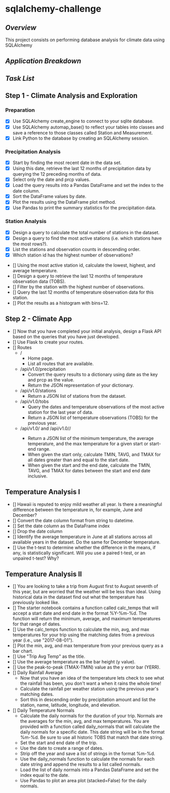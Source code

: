 # sqlalchemy-challenge

## *Overview*

This project consists on performing database analysis for climate data using SQLAlchemy

## *Application Breakdown*

## *Task List*
## Step 1 - Climate Analysis and Exploration
### Preparation
- [X] Use SQLAlchemy create_engine to connect to your sqlite database.
- [X] Use SQLAlchemy automap_base() to reflect your tables into classes and save a reference to those classes called Station and Measurement.
- [X] Link Python to the database by creating an SQLAlchemy session.

### Precipitation Analysis
- [X] Start by finding the most recent date in the data set.
- [X] Using this date, retrieve the last 12 months of precipitation data by querying the 12 preceding months of data.
- [X] Select only the date and prcp values.
- [X] Load the query results into a Pandas DataFrame and set the index to the date column.
- [X] Sort the DataFrame values by date.
- [X] Plot the results using the DataFrame plot method.
- [X] Use Pandas to print the summary statistics for the precipitation data.

### Station Analysis
- [X] Design a query to calculate the total number of stations in the dataset.
- [X] Design a query to find the most active stations (i.e. which stations have the most rows?).
- [X] List the stations and observation counts in descending order.
- [X] Which station id has the highest number of observations?
- [] Using the most active station id, calculate the lowest, highest, and average temperature.
- [] Design a query to retrieve the last 12 months of temperature observation data (TOBS).
- [] Filter by the station with the highest number of observations.
- [] Query the last 12 months of temperature observation data for this station.
- [] Plot the results as a histogram with bins=12.

## Step 2 - Climate App
- [] Now that you have completed your initial analysis, design a Flask API based on the queries that you have just developed.
- [] Use Flask to create your routes.
- [] Routes
    - /
        - Home page.
        - List all routes that are available.
    - /api/v1.0/precipitation
        - Convert the query results to a dictionary using date as the key and prcp as the value.
        - Return the JSON representation of your dictionary.
    - /api/v1.0/stations
        - Return a JSON list of stations from the dataset.
    - /api/v1.0/tobs
        - Query the dates and temperature observations of the most active station for the last year of data.
        - Return a JSON list of temperature observations (TOBS) for the previous year.
    - /api/v1.0/<start> and /api/v1.0/<start>/<end>
        - Return a JSON list of the minimum temperature, the average temperature, and the max temperature for a given start or start-end range.
        - When given the start only, calculate TMIN, TAVG, and TMAX for all dates greater than and equal to the start date.
        - When given the start and the end date, calculate the TMIN, TAVG, and TMAX for dates between the start and end date inclusive.

## Temperature Analysis I
- [] Hawaii is reputed to enjoy mild weather all year. Is there a meaningful difference between the temperature in, for example, June and December?
- [] Convert the date column format from string to datetime.
- [] Set the date column as the DataFrame index
- [] Drop the date column
- [] Identify the average temperature in June at all stations across all available years in the dataset. Do the same for December temperature.
- [] Use the t-test to determine whether the difference in the means, if any, is statistically significant. Will you use a paired t-test, or an unpaired t-test? Why?

## Temperature Analysis II
- [] You are looking to take a trip from August first to August seventh of this year, but are worried that the weather will be less than ideal. Using historical data in the dataset find out what the temperature has previously looked like.
- [] The starter notebook contains a function called calc_temps that will accept a start date and end date in the format %Y-%m-%d. The function will return the minimum, average, and maximum temperatures for that range of dates.
- [] Use the calc_temps function to calculate the min, avg, and max temperatures for your trip using the matching dates from a previous year (i.e., use "2017-08-01").
- [] Plot the min, avg, and max temperature from your previous query as a bar chart.
- [] Use "Trip Avg Temp" as the title.
- [] Use the average temperature as the bar height (y value).
- [] Use the peak-to-peak (TMAX-TMIN) value as the y error bar (YERR).
- [] Daily Rainfall Average
    - Now that you have an idea of the temperature lets check to see what the rainfall has been, you don't want a when it rains the whole time!
    - Calculate the rainfall per weather station using the previous year's matching dates.
    - Sort this in descending order by precipitation amount and list the station, name, latitude, longitude, and elevation.
- [] Daily Temperature Normals
    - Calculate the daily normals for the duration of your trip. Normals are the averages for the min, avg, and max temperatures. You are provided with a function called daily_normals that will calculate the daily normals for a specific date. This date string will be in the format %m-%d. Be sure to use all historic TOBS that match that date string.
    - Set the start and end date of the trip.
    - Use the date to create a range of dates.
    - Strip off the year and save a list of strings in the format %m-%d.
    - Use the daily_normals function to calculate the normals for each date string and append the results to a list called normals.
    - Load the list of daily normals into a Pandas DataFrame and set the index equal to the date.
    - Use Pandas to plot an area plot (stacked=False) for the daily normals.
